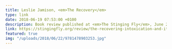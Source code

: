 ```yaml
---
title: Leslie Jamison, <em>The Recovery</em>
type: link
date: 2018-06-19 07:53:00 +0100
description: Book review published at <em>The Stinging Fly</em>, June 2018
link: https://stingingfly.org/review/the-recovering-intoxication-and-its-aftermath/
featured: true
img: "/uploads/2018/06/22/9781478903253.jpg"
---
```

